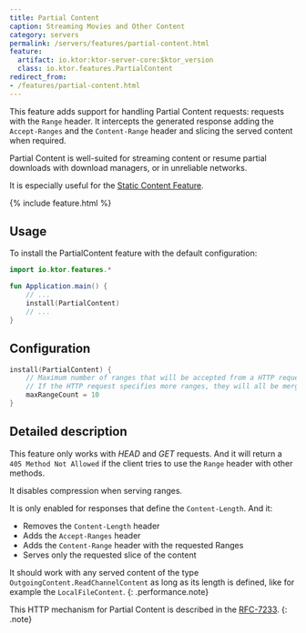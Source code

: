 ```yaml
---
title: Partial Content
caption: Streaming Movies and Other Content
category: servers
permalink: /servers/features/partial-content.html
feature:
  artifact: io.ktor:ktor-server-core:$ktor_version
  class: io.ktor.features.PartialContent
redirect_from:
- /features/partial-content.html
---
```


This feature adds support for handling Partial Content requests:
requests with the `Range` header. It intercepts the generated
response adding the `Accept-Ranges` and the `Content-Range` header and slicing
the served content when required.

Partial Content is well-suited for streaming content or resume partial downloads with
download managers, or in unreliable networks.

It is especially useful for the [Static Content Feature](/servers/features/static-content.html).

{% include feature.html %}

## Usage

To install the PartialContent feature with the default configuration:

```kotlin
import io.ktor.features.*

fun Application.main() {
    // ...
    install(PartialContent)
    // ...
}
```

## Configuration

```kotlin
install(PartialContent) {
    // Maximum number of ranges that will be accepted from a HTTP request.
    // If the HTTP request specifies more ranges, they will all be merged into a single range.
    maxRangeCount = 10
}
```

## Detailed description

This feature only works with *HEAD* and *GET* requests.
And it will return a `405 Method Not Allowed` if the client tries to use the `Range`
header with other methods.

It disables compression when serving ranges.

It is only enabled for responses that define the `Content-Length`. And it:

* Removes the `Content-Length` header
* Adds the `Accept-Ranges` header 
* Adds the `Content-Range` header with the requested Ranges
* Serves only the requested slice of the content

It should work with any served content of the type `OutgoingContent.ReadChannelContent`
as long as its length is defined, like for example the `LocalFileContent`.
{: .performance.note}

This HTTP mechanism for Partial Content is described in the [RFC-7233](https://tools.ietf.org/html/rfc7233#section-4.1).
{: .note}